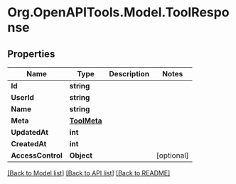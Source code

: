 # Org.OpenAPITools.Model.ToolResponse

## Properties

Name | Type | Description | Notes
------------ | ------------- | ------------- | -------------
**Id** | **string** |  | 
**UserId** | **string** |  | 
**Name** | **string** |  | 
**Meta** | [**ToolMeta**](ToolMeta.md) |  | 
**UpdatedAt** | **int** |  | 
**CreatedAt** | **int** |  | 
**AccessControl** | **Object** |  | [optional] 

[[Back to Model list]](../../README.md#documentation-for-models) [[Back to API list]](../../README.md#documentation-for-api-endpoints) [[Back to README]](../../README.md)

